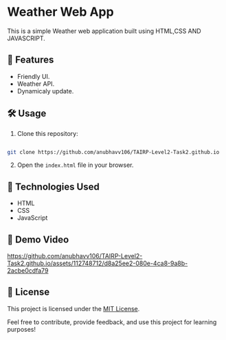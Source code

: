 
#   Weather Web App

This is a simple Weather web application built using HTML,CSS AND JAVASCRIPT.

## 🚀 Features

- Friendly UI.
- Weather API.
- Dynamicaly update.

## 🛠️ Usage

1. Clone this repository: 
```bash 

git clone https://github.com/anubhavv106/TAIRP-Level2-Task2.github.io
   ```
2. Open the `index.html` file in your browser.

## 🧰 Technologies Used

- HTML
- CSS
- JavaScript

## 🎥 Demo Video

https://github.com/anubhavv106/TAIRP-Level2-Task2.github.io/assets/112748712/d8a25ee2-080e-4ca8-9a8b-2acbe0cdfa79

## 📝 License

This project is licensed under the [MIT License](LICENSE).

Feel free to contribute, provide feedback, and use this project for learning purposes!
